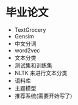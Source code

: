 # 毕业论文

+ TextGrocery
+ Gensim
+ 中文分词
+ word2vec
+ 文本分类
+ 测试集和训练集
+ NLTK 来进行文本分类
+ 语料库
+ 主题模型
+ 推荐系统(需要开始写了)
